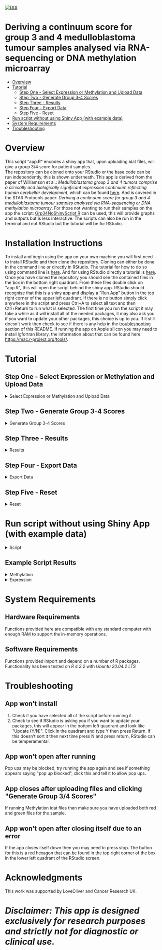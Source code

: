 [![DOI](https://zenodo.org/badge/517709446.svg)](https://zenodo.org/badge/latestdoi/517709446)
# Deriving a continuum score for group 3 and 4 medulloblastoma tumour samples analysed via RNA-sequencing or DNA methylation microarray


- [Overview](#overview)
- [Tutorial](#tutorial)
  - [Step One - Select Expression or Methylation and Upload Data](#step-one---select-expression-or-methylation-and-upload-data)
  - [Step Two - Generate Group 3-4 Scores](#step-two---generate-group-3-4-scores)
  - [Step Three - Results](#step-three---results)
  - [Step Four - Export Data](#step-four---export-data)
  - [Step Five - Reset](#step-five---reset)
- [Run script without using Shiny App (with example data)](#run-script-without-using-shiny-app-with-example-data)
- [System Requirements](#system-requirements)
- [Troubleshooting](#troubleshooting)


# Overview
This script "app.R" encodes a shiny app that, upon uploading idat files, will give a group 3/4 score for patient samples.   
The repository can be cloned onto your RStudio or the base code can be run independently, this is shown underneath.
This app is derived from the paper of Williamson et al.: *Medulloblastoma group 3 and 4 tumors comprise a clinically and biologically significant expression continuum reflecting human cerebellar development*, which can be found [here](https://doi.org/10.1016/j.celrep.2022.111162).
And is covered in the STAR Protocols paper: *Deriving a continuum score for group 3 and 4 medulloblastoma tumour samples analysed via RNA-sequencing or DNA methylation microarray*. For those not wanting to run their samples on the app the script: [Grp34NoShinyScript.R](https://github.com/hackingjpr/Group3-4App/blob/main/Grp34NoShinyScript.R) can be used, this will provide graphs and outputs but is less interactive. The scripts can also be run in the terminal and not RStudio but the tutorial will be for RStudio. 

# Installation Instructions
To install and begin using the app on your own machine you will first need to install RStudio and then clone the repository. Cloning can either be done in the command line or directly in RStudio. The tutorial for how to do so using command line is [here](https://docs.github.com/en/repositories/creating-and-managing-repositories/cloning-a-repository). 
And for using RStudio directly a tutorial is [here](https://resources.github.com/github-and-rstudio/).
Once you have cloned the repository you should see the contained files in the box in the bottom right quadrant. From these files double click on "app.R", this will open the script behind the shiny app. RStudio should recognise that this is a shiny app and display a "Run App" button in the top right corner of the upper left quadrant. If there is no button simply click anywhere in the script and press Ctrl+A to select all text and then Ctrl+Return to run what is selected. The first time you run the script it may take a while as it will install all of the needed packages, it may also ask you if you want to update your other packages, this choice is up to you. If it still doesn't work then check to see if there is any help in the [troubleshooting](#troubleshooting) section of this README. If running the app on Apple silicon you may need to install lgfortran library, the information about that can be found here: https://mac.r-project.org/tools/.

# Tutorial

## Step One - Select Expression or Methylation and Upload Data

<details>
  <summary>Select Expression or Methylation and Upload Data</summary>

Depending on whether you are uploading Expression or Methylation data select the appropriate option.

Upload your idat files including both red and green files for Methylation, or RDS/TXT/CSV files for Expression.

![upload.png](https://github.com/hackingjpr/Group3-4App/blob/main/AppExtraFiles/Tutorial/app_upload.png)

Increasing the number of samples will of course increase the length of time for the upcoming processes so we recommend ~10 sample batches. This will make looking through the results easier and will speed up the process.

If uploading Expression data you will be asked to give up to two further inputs:  
1. Selecting whether to scale your results against the data frame of Williamson et al. or against your own uploaded data.
2.  If you selected scaling against your own uploaded data you will be asked if you want to filter out any outliers. This is done via a sliding scale from one to four, for removing samples more than one to four standard deviations from the mean. 

</details>

## Step Two - Generate Group 3-4 Scores
<details>
  <summary>Generate Group 3-4 Scores</summary>
Click the "Generate Group 3/4 Score" button. This will start the process of generating Group 3/4 Continuum Scores and a loading bar should begin filling underneath the "Reset" button.

![Generate Scores](https://github.com/hackingjpr/Group3-4App/blob/main/AppExtraFiles/Tutorial/app_generate.png)
</details>

## Step Three - Results
<details>
  <summary>Results</summary>
Once the calculation has been completed you should be brought to the Results tab. This tab will show a data table at the top which displays your sample names on the left and their Group 3/4 Scores on the right.

![Results Table](https://github.com/hackingjpr/Group3-4App/blob/main/AppExtraFiles/Tutorial/app_score_table.png)

It will also show a number of graphs, an example is below.

### Group 3/4 Plot
<details>
  <summary>Plot</summary>


Places your sample data on a cumulative frequency plot based on data from the Cell Reports paper of Williamson et al. It tells you whether the patient is Group 3 or Group 4 and allows you to see where the patient ranks against this large dataset. 

 ![E1](https://github.com/hackingjpr/Group3-4App/blob/main/AppExtraFiles/Tutorial/E1.png)

</details>

### Survival Plot: No Risk Factors Considered

<details>
  <summary>Plot</summary>

Shows patients expected five year survival based on only their group 3/4 score and no other risk factors.

 ![E2](https://github.com/hackingjpr/Group3-4App/blob/main/AppExtraFiles/Tutorial/E2.png)

</details>

### Survival Plot: Age Considered

<details>
  <summary>Plot</summary>

Shows patients expected five year survival based on their group 3/4 score but also taking into account their age.

 ![E3](https://github.com/hackingjpr/Group3-4App/blob/main/AppExtraFiles/Tutorial/E3.png)

</details>

There will also be a box entitled "Selected Sample Information", this will inform you of the currently selected sample (which will also be highlighted on the graphs), and give some information about the sample and the expected survival.

![Selections](https://github.com/hackingjpr/Group3-4App/blob/main/AppExtraFiles/Tutorial/app_sample_selected.png)

</details>

## Step Four - Export Data

<details>
  <summary>Export Data</summary>

Once you have your results you can download your data as a CSV file (data table results), or as a PDF (data table and graphs).

![Download](https://github.com/hackingjpr/Group3-4App/blob/main/AppExtraFiles/Tutorial/app-download.png)

</details>

## Step Five - Reset

<details>
  <summary>Reset</summary>

Once you have looked over or downloaded your data you can reset the app to upload other samples. 

To do this click the "Reset" button in the bar on the left of the app.

![Reset](https://github.com/hackingjpr/Group3-4App/blob/main/AppExtraFiles/Tutorial/app_reset.png)

</details>


# Run script without using Shiny App (with example data)

 <details>
  <summary>Script</summary>
  
```
#####################################
############ METHYLATION ############
#####################################

# Install/Load required packages and their dependencies 

install.packages('mlbench', dependencies = TRUE) 
install.packages('caret', dependencies = TRUE) 
install.packages('randomForest', dependencies = TRUE) 

# For specific package versions, see Key Resource Table section. 

library(mlbench) 
library(caret) 
library(randomForest) 
# This loads each package into your working environment 

# Load in the prediction object 

load(file = "/your/directory/Group3-4App/StarProtocols_Guide/data/g3.g4.cont.rfe.Rdata") 
# This loads in the precalculated random forest model 

# Load in example methylation dataset. 

mvals.mat <- read.delim("/your/directory/Group3-4App/StarProtocols_Guide/data/mvals.mat.txt") 

# Subset M-Value matrix to probes used as predictors in model 

mvals.mat <- as.matrix(mvals.mat[predictors(g3.g4.cont.rfe),]) 
# Removes probes that are not used for prediction 

# Apply test set to model and get predicted continuum scores using predict() 

pred.cont.rand.for <- as.data.frame(predict(g3.g4.cont.rfe, t(mvals.mat))) 

write.csv(pred.cont.rand.for, file = '/your/directory/my_continuum_scores_Methylation.csv', row.names = TRUE) 
# Export as .csv 

# Expected outcome: A data.frame object where rows correspond to sample ID and column corresponds to each sample's respective continuum score value.  
  
source("./AppSourceFunctions1.13.R")

# Example graphs displaying the first 10 samples, graphs can get cluttered if too many samples are displayed
# currently displays samples 1-10 and highlights sample 1.
samples.to.display <- c(1:10) #change this to display different samples, currently 1-10.

### Generate Group3/4 score graph selecting the first sample to highlight
generate_figure_highlight_g3g4Expression(pred.cont.rand.for[samples.to.display,1]
                                         , 1)

### Generate Survival Plot selecting the first sample to highlight
survivalcurveplot(pred.cont.rand.for[samples.to.display,1]
                  ,1)

### Generate Survival Plot selecting the first sample to highlight
SurvivalAgePlot(pred.cont.rand.for[samples.to.display,1],
                1)  
 
####################################
############ EXPRESSION ############
####################################

# Install/load required R packages and their dependencies.  

install.packages("NMF", dependencies = TRUE) 
install.packages("MASS", dependencies = TRUE) 
BiocManager::install("biomaRt") 

# For specific package versions, see Key Resource Table section. When confronted with yes/no questions, answer yes to install dependency packages. 

library(NMF) 
library(MASS) 
# This loads the packages required into your working environment. 

# Load required data objects. 

nmf.res <- readRDS(file = "/your/directory/Group3-4App/StarProtocols_Guide/data/nmf.res.rds") 
# This loads in the precalculated NMF model. 

# Load the required custom functions. 

source(file = "/your/directory/Group3-4App/StarProtocols_Guide/R/Project_NMF.R") 
# Wrapper function used to project NMF model onto unseen group3/group4 sample data. A function breakdown is provided below (see figure 1.). 


# Load sample data as a matrix object. 
tpms.mat <- read.delim("/your/directory/Group3-4App/StarProtocols_Guide/data/tpms.mat.txt") 

# Project NMF model onto sequencing data  

tpms.H <- project.NMF(input.array = as.matrix(tpms.mat), nmf.result = nmf.res) 
# Apply project.NMF function to input dataset.
  
# Extract Group 3 and Group 4 metagenes from data and transpose matrix. 

g3g4.tpms <- t(tpms.H[c(3,1),])  
# Rows 3 and 1 in tpms.H correspond to the metagenes for Groups 4 and 3 respectively. 

# Apply logistic transformation to metagenes. 

logistic.g3g4.tpms <- apply(g3g4.tpms,2,function(x){(1 / (1 + exp(-x)))}) 
# Apply a logistic transformation  

logistic.g3g4.tpms.score <- apply(logistic.g3g4.tpms,1,function(x){x[2]/(x[1]+x[2])}) 
# Calculate a ratio between logistically transformed Group3 and Group4 metagene  


# If you are using a small dataset you may want to omit this step and present unscaled G3/G4 ratios in which case the following command should be used. 
# Scale values between 0 and 1. 
scaling.function <- function(x){(x-min(x)) / (max(x)-min(x))} 
# Create a function to scale values between 0 and 1 

logistic.g3g4.tpms.continuum.score <- scaling.function(logistic.g3g4.tpms.score) 

# Alternatively, you may wish to append to the precalculated G3/G4 ratios from Williamson et al 
# and then scale together with your new samples. If so the following alternative command should be used:  

scaling.function1 <- function(x){(x - 0.3953062) / (0.5964371 - 0.3953062)} 
# Create a function to scale values between 0 and 1 using Williamson et al. data 

logistic.g3g4.tpms.continuum.score <- scaling.function1(logistic.g3g4.tpms.score) 
# Apply scaling 

# Present output as data.frame for export. 

logistic.g3g4.tpms.continuum.score <- as.data.frame(logistic.g3g4.tpms.continuum.score) 

colnames(logistic.g3g4.tpms.continuum.score) <- 'Continuum Score' 
# Renaming for easier interpretation 

write.csv(logistic.g3g4.tpms.continuum.score, file = '/your/directory/my_continuum_scores.csv ', row.names = TRUE) 
#Export as .csv table 

# Expected outcome: A data.frame object where rows correspond to sample ID and column corresponds to each samples respective continuum score value.
  
source("/your/directory/Group3-4App/AppSourceFunctions1.13.R")

# Example graphs displaying the first 10 samples, graphs can get cluttered if too many samples are displayed
# currently displays samples 1-10 and highlights sample 1.
samples.to.display <- c(1:10) #change this to display different samples, currently 1-10.

### Generate Group3/4 score graph selecting the first sample to highlight
generate_figure_highlight_g3g4Expression(logistic.g3g4.tpms.continuum.score[samples.to.display,1]
                                         , 1)

### Generate Survival Plot selecting the first sample to highlight
survivalcurveplot(logistic.g3g4.tpms.continuum.score[samples.to.display,1]
                  ,1)

### Generate Survival Plot selecting the first sample to highlight
SurvivalAgePlot(logistic.g3g4.tpms.continuum.score[samples.to.display,1],
                1)  
                
```

 </details>
 
## Example Script Results
<details>
  <summary>Methylation</summary>


 For methylation the expected results are:  
 
 ```
> Pred.cont.rand.for
         Continuum Score
Sample1       0.07934780
Sample2       0.17779087
Sample3       0.31949452
Sample4       0.41626223
Sample5       0.15780596
Sample6       0.05701327
Sample7       0.09525883
Sample8       0.29072448
Sample9       0.20310554
Sample10      0.37450195

```
  
 The following graphs will also be created:  
 ![Methylation1](https://github.com/hackingjpr/Group3-4App/blob/main/AppExtraFiles/Tutorial/Methylation1.png)
 ![Methylation2](https://github.com/hackingjpr/Group3-4App/blob/main/AppExtraFiles/Tutorial/Methylation2.png)
 ![Methylation3](https://github.com/hackingjpr/Group3-4App/blob/main/AppExtraFiles/Tutorial/Methylation3.png)
 
 </details>
 
 <details>
  <summary>Expression</summary>
  
  For expression the expected results are:
  
```
> logistic.g3g4.tpms.continuum.score
          Continuum Score
Sample1         0.5991949
Sample2         0.7221333
Sample3         0.8062744
Sample4         0.5188520
Sample5         0.7622158
Sample6         0.7608163
Sample7         0.5246359
Sample8         0.8032780
Sample9         0.7450637
Sample10        0.8553960...

```

 The following graphs will also be created:  
 ![Expression1](https://github.com/hackingjpr/Group3-4App/blob/main/AppExtraFiles/Tutorial/Expression1.png)
 ![Expression2](https://github.com/hackingjpr/Group3-4App/blob/main/AppExtraFiles/Tutorial/Expression2.png)
 ![Expression3](https://github.com/hackingjpr/Group3-4App/blob/main/AppExtraFiles/Tutorial/Expression3.png)

   </details>
 

# System Requirements
## Hardware Requirements
Functions provided here are compatible with any standard computer with enough RAM to support the in-memory operations.

## Software Requirements
Functions provided import and depend on a number of R packages. Functionality has been tested on *R 4.2.2* with *Ubuntu 20.04.2 LTS*

# Troubleshooting
## App won't install
1. Check if you have selected all of the script before running it.
2. Check to see if RStudio is asking you if you want to update your packages, this will appear in the bottom left quadrant and look like "Update (Y/N)". Click in the quadrant and type Y then press Return. If this doesn't sort it then next time press N and press return, RStudio can be temperamental.

## App won't open after running
Pop ups may be blocked, try running the app again and see if something appears saying "pop up blocked", click this and tell it to allow pop ups.

## App closes after uploading files and clicking "Generate Group 3/4 Scores"
If running Methylation idat files then make sure you have uploaded both red and green files for the sample.

## App won't open after closing itself due to an error
If the app closes itself down then you may need to press stop. The button for this is a red hexagon that can be found in the top right corner of the box in the lower left quadrant of the RStudio screen.

# Acknowledgments 
This work was supported by LoveOliver and Cancer Research UK.


# *Disclaimer: This app is designed exclusively for research purposes and strictly not for diagnostic or clinical use.*
